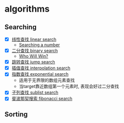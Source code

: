 # algorithms

## Searching

- [x] [线性查找 linear search](/Searching/linear-search.c)
  * [Searching a number](/for-searching/Searching-a-number.c)
- [x] [二分查找 binary search](/Searching/binary-search.c)
  * [Who Will Win?](/for-searching/who-will-win.c)
- [x] [跳转查找 jump search](/Searching/jump-search.c)
- [x] [插值查找 interpolation search](/Searching/interpolation-search.c)
- [x] [指数查找 exponential search](/Searching/exponential-search.c)
	* 适用于无界限的数组元素查找
	* 当target靠近数组第一个元素时, 表现会好过二分查找
- [x] [子列查找 sublist search](Searching/sublist-search.cpp)
- [x] [斐波那契搜索 fibonacci search](Search/fibonacci-search.c)

## Sorting


